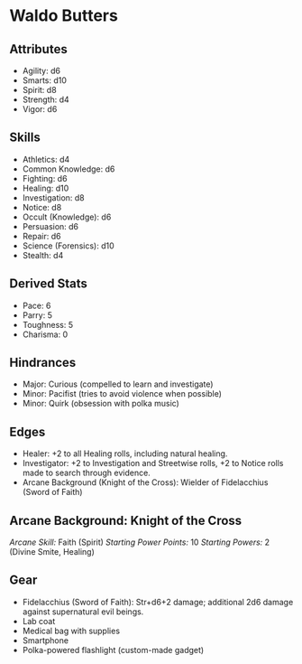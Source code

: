 # Waldo Butters

## Attributes
* Agility: d6
* Smarts: d10
* Spirit: d8
* Strength: d4
* Vigor: d6

## Skills
* Athletics: d4
* Common Knowledge: d6
* Fighting: d6
* Healing: d10
* Investigation: d8
* Notice: d8
* Occult (Knowledge): d6
* Persuasion: d6
* Repair: d6
* Science (Forensics): d10
* Stealth: d4

## Derived Stats
* Pace: 6
* Parry: 5
* Toughness: 5
* Charisma: 0

## Hindrances
* Major: Curious (compelled to learn and investigate)
* Minor: Pacifist (tries to avoid violence when possible)
* Minor: Quirk (obsession with polka music)

## Edges
* Healer: +2 to all Healing rolls, including natural healing.
* Investigator: +2 to Investigation and Streetwise rolls, +2 to Notice rolls made to search through evidence.
* Arcane Background (Knight of the Cross): Wielder of Fidelacchius (Sword of Faith)

## Arcane Background: Knight of the Cross
*Arcane Skill:* Faith (Spirit)
*Starting Power Points:* 10
*Starting Powers:* 2 (Divine Smite, Healing)

## Gear
* Fidelacchius (Sword of Faith): Str+d6+2 damage; additional 2d6 damage against supernatural evil beings.
* Lab coat
* Medical bag with supplies
* Smartphone
* Polka-powered flashlight (custom-made gadget)

